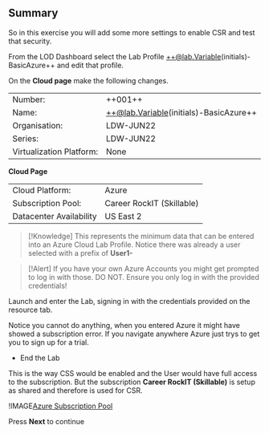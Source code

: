 ## Summary
So in this exercise you will add some more settings to enable CSR and test that security.

From the LOD Dashboard select the Lab Profile ++@lab.Variable(initials)-BasicAzure++ and edit that profile.

On the **Cloud page** make the following changes.

|||
|---------------|--------------------------|
| Number:       | ++001++                      |
| Name:         | ++@lab.Variable(initials)-BasicAzure++ |
| Organisation: | LDW-JUN22                |
| Series:       | LDW-JUN22                |
| Virtualization Platform: | None |

**Cloud Page**

|||
|---------------|--------------------------|
| Cloud Platform:       | Azure                     |
| Subscription Pool:    | Career RockIT (Skillable) |
| Datacenter Availability | US East 2 |

>[!Knowledge] This represents the minimum data that can be entered into an Azure Cloud Lab Profile.  Notice there was already a user selected with a prefix of **User1-**

>[!Alert] If you have your own Azure Accounts you might get prompted to log in with those.  DO NOT.  Ensure you only log in with the provided credentials!

Launch and enter the Lab, signing in with the credentials provided on the resource tab.

Notice you cannot do anything, when you entered Azure it might have showed a subscription error. 
If you navigate anywhere Azure just trys to get you to sign up for a trial.  

 - End the Lab

This is the way CSS would be enabled and the User would have full access to the subscription.  But the subscription **Career RockIT (Skillable)** is 
setup as shared and therefore is used for CSR.

!IMAGE[Azure Subscription Pool](images/image01.jpg)

Press **Next** to continue
